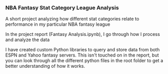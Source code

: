 ### NBA Fantasy Stat Category League Analysis

A short project analyzing how different stat categories relate to performance in my particular NBA fantasy league

In the project report (Fantasy Analysis.ipynb), I go through how I process and analyze the data

I have created custom Python libraries to query and store data from both ESPN and Yahoo fantasy servers. This isn't touched on in the report, but you can look through all the different python files in the root folder to get a better understanding of how it works.